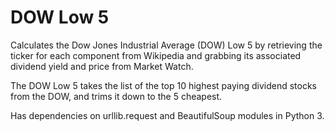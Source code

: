 # DOW Low 5

Calculates the Dow Jones Industrial Average (DOW) Low 5 by retrieving the ticker for each component from Wikipedia and grabbing its associated dividend yield and price from Market Watch.

The DOW Low 5 takes the list of the top 10 highest paying dividend stocks from the DOW, and trims it down to the 5 cheapest.

Has dependencies on urllib.request and BeautifulSoup modules in Python 3.
